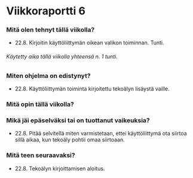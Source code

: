 # Viikkoraportti 6

### Mitä olen tehnyt tällä viikolla?

- 22.8. Kirjoitin käyttöliittymän oikean valikon toiminnan. Tunti.

###### Käytetty aika tällä viikolla yhteensä n. 1 tunti.

### Miten ohjelma on edistynyt?

- 22.8. Käyttöliittymän toiminta kirjoitettu tekoälyn lisäystä vaille.

### Mitä opin tällä viikolla?

### Mikä jäi epäselväksi tai on tuottanut vaikeuksia?

- 22.8. Pitää selvitellä miten varmistetaan, ettei käyttöliittymä ota siirtoa sillä aikaa, kun tekoäly pohtii omaa siirtoaan.

### Mitä teen seuraavaksi?

- 22.8. Tekoälyn kirjoittamisen aloitus.
